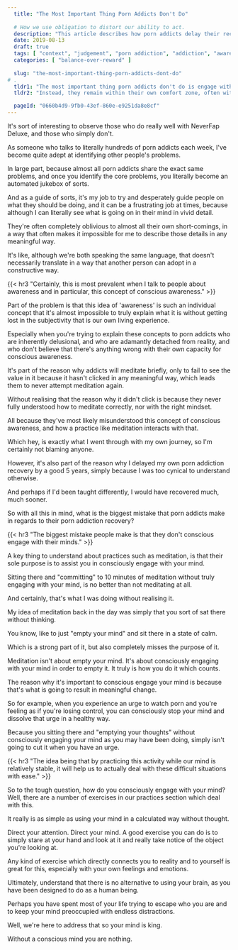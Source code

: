 ```yaml
---
  title: "The Most Important Thing Porn Addicts Don't Do"
  
  # How we use obligation to distort our ability to act.
  description: "This article describes how porn addicts delay their recovery by not properly engaging with the process."
  date: 2019-08-13
  draft: true
  tags: [ "context", "judgement", "porn addiction", "addiction", "awareness", "awareness exercises", "perspective", "nofap", "neverfap", "neverfap deluxe" ]
  categories: [ "balance-over-reward" ]
  
  slug: "the-most-important-thing-porn-addicts-dont-do"
# . 
  tldr1: "The most important thing porn addicts don't do is engage with their conscious mind."
  tldr2: "Instead, they remain within their own comfort zone, often without realising it."

  pageId: "0660b4d9-9fb0-43ef-860e-e9251da8e8cf"
---
```


It's sort of interesting to observe those who do really well with NeverFap Deluxe, and those who simply don't.

As someone who talks to literally hundreds of porn addicts each week, I've become quite adept at identifying other people's problems.

In large part, because almost all porn addicts share the exact same problems, and once you identify the core problems, you literally become an automated jukebox of sorts.  

And as a guide of sorts, it's my job to try and desperately guide people on what they should be doing, and it can be a frustrating job at times, because although I can literally see what is going on in their mind in vivid detail.

They're often completely oblivious to almost all their own short-comings, in a way that often makes it impossible for me to describe those details in any meaningful way.

It's like, although we're both speaking the same language, that doesn't necessarily translate in a way that another person can adopt in a constructive way.


{{< hr3 "Certainly, this is most prevalent when I talk to people about awareness and in particular, this concept of conscious awareness." >}}


Part of the problem is that this idea of 'awareness' is such an individual concept that it's almost impossible to truly explain what it is without getting lost in the subjectivity that is our own living experience.

Especially when you're trying to explain these concepts to porn addicts who are inherently delusional, and who are adamantly detached from reality, and who don't believe that there's anything wrong with their own capacity for conscious awareness.

It's part of the reason why addicts will meditate briefly, only to fail to see the value in it because it hasn't clicked in any meaningful way, which leads them to never attempt meditation again.

Without realising that the reason why it didn't click is because they never fully understood how to meditate correctly, nor with the right mindset.

All because they've most likely misunderstood this concept of conscious awareness, and how a practice like meditation interacts with that. 

Which hey, is exactly what I went through with my own journey, so I'm certainly not blaming anyone.

However, it's also part of the reason why I delayed my own porn addiction recovery by a good 5 years, simply because I was too cynical to understand otherwise.

And perhaps if I'd been taught differently, I would have recovered much, much sooner. 

So with all this in mind, what is the biggest mistake that porn addicts make in regards to their porn addiction recovery?


{{< hr3 "The biggest mistake people make is that they don't conscious engage with their minds." >}}


A key thing to understand about practices such as meditation, is that their sole purpose is to assist you in consciously engage with your mind. 

Sitting there and "committing" to 10 minutes of meditation without truly engaging with your mind, is no better than not meditating at all. 

And certainly, that's what I was doing without realising it. 

My idea of meditation back in the day was simply that you sort of sat there without thinking. 

You know, like to just "empty your mind" and sit there in a state of calm.

Which is a strong part of it, but also completely misses the purpose of it.

Meditation isn't about empty your mind. It's about consciously engaging with your mind in order to empty it. It truly is how you do it which counts.

The reason why it's important to conscious engage your mind is because that's what is going to result in meaningful change. 

So for example, when you experience an urge to watch porn and you're feeling as if you're losing control, you can consciously stop your mind and dissolve that urge in a healthy way.

Because you sitting there and "emptying your thoughts" without consciously engaging your mind as you may have been doing, simply isn't going to cut it when you have an urge. 


{{< hr3 "The idea being that by practicing this activity while our mind is relatively stable, it will help us to actually deal with these difficult situations with ease." >}}


So to the tough question, how do you consciously engage with your mind? Well, there are a number of exercises in our practices section which deal with this. 

It really is as simple as using your mind in a calculated way without thought. 

Direct your attention. Direct your mind. A good exercise you can do is to simply stare at your hand and look at it and really take notice of the object you're looking at.

Any kind of exercise which directly connects you to reality and to yourself is great for this, especially with your own feelings and emotions.

Ultimately, understand that there is no alternative to using your brain, as you have been designed to do as a human being.

Perhaps you have spent most of your life trying to escape who you are and to keep your mind preoccupied with endless distractions. 

Well, we're here to address that so your mind is king. 

Without a conscious mind you are nothing.
